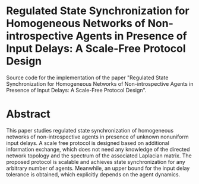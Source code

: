 # Regulated State Synchronization for Homogeneous Networks of Non-introspective Agents in Presence of Input Delays: A Scale-Free Protocol Design
Source code for the implementation of the paper "Regulated State Synchronization for Homogeneous Networks of Non-introspective Agents in Presence of Input Delays: A Scale-Free Protocol Design".

# Abstract
This paper studies regulated state synchronization of homogeneous networks of non-introspective agents in presence of unknown nonuniform input delays. A scale free protocol is designed based on additional information exchange, which does not need any knowledge of the directed network topology and the spectrum of the associated Laplacian matrix. The proposed protocol is scalable and achieves state synchronization for any arbitrary number of agents. Meanwhile, an upper bound for the input delay tolerance is obtained, which explicitly depends on the agent dynamics.
